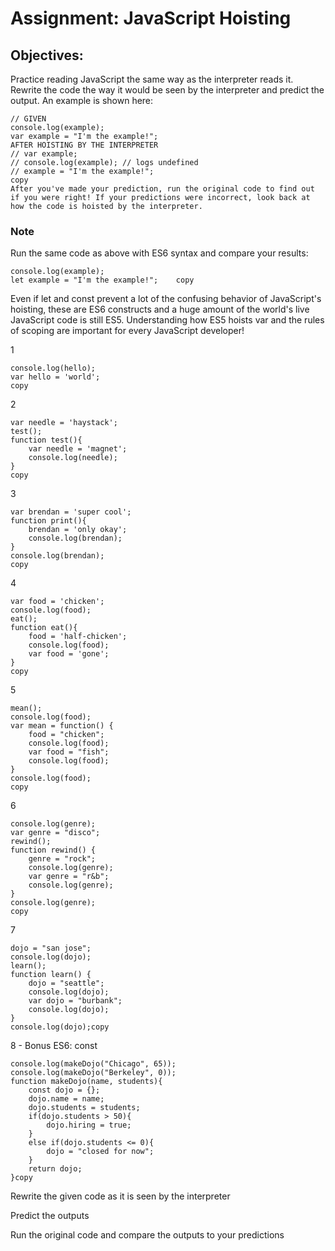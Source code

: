  # Assignment: JavaScript Hoisting
 ## Objectives:
Practice reading JavaScript the same way as the interpreter reads it.
Rewrite the code the way it would be seen by the interpreter and predict the output. An example is shown here:
```
// GIVEN
console.log(example);
var example = "I'm the example!";
AFTER HOISTING BY THE INTERPRETER
// var example;
// console.log(example); // logs undefined
// example = "I'm the example!";
copy
After you've made your prediction, run the original code to find out if you were right! If your predictions were incorrect, look back at how the code is hoisted by the interpreter.
```
### Note
Run the same code as above with ES6 syntax and compare your results:
```
console.log(example);
let example = "I'm the example!";    copy
```
Even if let and const prevent a lot of the confusing behavior of JavaScript's hoisting, these are ES6 constructs and a huge amount of the world's live JavaScript code is still ES5. Understanding how ES5 hoists var and the rules of scoping are important for every JavaScript developer!

1
```
console.log(hello);                                   
var hello = 'world';                                 
copy
```
2
```
var needle = 'haystack';
test();
function test(){
    var needle = 'magnet';
    console.log(needle);
}
copy
```
3
```
var brendan = 'super cool';
function print(){
    brendan = 'only okay';
    console.log(brendan);
}
console.log(brendan);
copy
```
4
```
var food = 'chicken';
console.log(food);
eat();
function eat(){
    food = 'half-chicken';
    console.log(food);
    var food = 'gone';
}
copy
```
5
```
mean();
console.log(food);
var mean = function() {
    food = "chicken";
    console.log(food);
    var food = "fish";
    console.log(food);
}
console.log(food);
copy
```
6
```
console.log(genre);
var genre = "disco";
rewind();
function rewind() {
    genre = "rock";
    console.log(genre);
    var genre = "r&b";
    console.log(genre);
}
console.log(genre);
copy
```
7
```
dojo = "san jose";
console.log(dojo);
learn();
function learn() {
    dojo = "seattle";
    console.log(dojo);
    var dojo = "burbank";
    console.log(dojo);
}
console.log(dojo);copy
```
8 - Bonus ES6: const
```
console.log(makeDojo("Chicago", 65));
console.log(makeDojo("Berkeley", 0));
function makeDojo(name, students){
    const dojo = {};
    dojo.name = name;
    dojo.students = students;
    if(dojo.students > 50){
        dojo.hiring = true;
    }
    else if(dojo.students <= 0){
        dojo = "closed for now";
    }
    return dojo;
}copy
```
Rewrite the given code as it is seen by the interpreter

Predict the outputs

Run the original code and compare the outputs to your predictions
